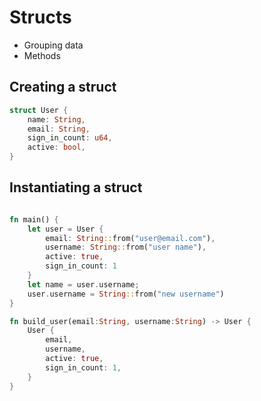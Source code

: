 # Structs
- Grouping data
- Methods

## Creating a struct
```rust 
struct User {
	name: String,
	email: String,
	sign_in_count: u64,
	active: bool,
}

```

## Instantiating a struct
```rust

fn main() {
	let user = User {
		email: String::from("user@email.com"),
		username: String::from("user name"),
		active: true,
		sign_in_count: 1
	}	
	let name = user.username;
	user.username = String::from("new username")
}

fn build_user(email:String, username:String) -> User {
	User {
		email,
		username,
		active: true,
		sign_in_count: 1,
	}
}
```